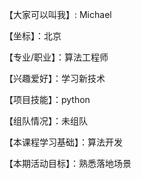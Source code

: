 【大家可以叫我】: Michael

【坐标】：北京

【专业/职业】：算法工程师

【兴趣爱好】：学习新技术

【项目技能】：python

【组队情况】：未组队

【本课程学习基础】：算法开发

【本期活动目标】：熟悉落地场景